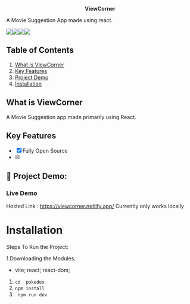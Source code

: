 **<div align="center">ViewCorner</div>**
<desc>

A Movie Suggestion App made using react.


<img src="https://img.shields.io/badge/React-20232A?style=for-the-badge&logo=react&logoColor=61DAFB"><img src="https://img.shields.io/badge/Vite-B73BFE?style=for-the-badge&logo=vite&logoColor=FFD62E"><img src="https://img.shields.io/badge/CSS3-1572B6?style=for-the-badge&logo=css3&logoColor=white"><img src="https://img.shields.io/badge/JavaScript-323330?style=for-the-badge&logo=javascript&logoColor=F7DF1E">


## Table of Contents
1. [What is ViewCorner](#project-description)
2. [Key Features](#key-features)
3. [Project Demo](#project-demo)
4. [Installation](#installation)


## What is ViewCorner 
A Movie Suggestion app made primarily using React.


## Key Features 
- [x] Fully Open Source
- [x] 


## 🔧 Project Demo:
### Live Demo
Hosted Link : https://viewcorner.netlify.app/
Currently only works locally

# Installation
Steps To Run the Project:

1.Downloading the Modules.
- vite; react; react-dom; 
1. `` cd  pokedex  ``
2. ``npm install``
3. `` npm run dev``
